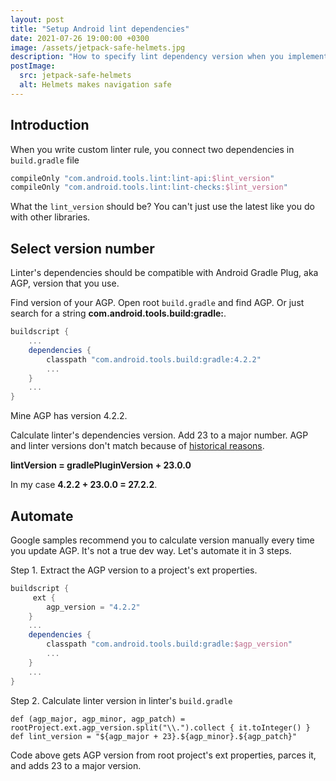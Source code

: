 ```yaml
---
layout: post
title: "Setup Android lint dependencies"
date: 2021-07-26 19:00:00 +0300
image: /assets/jetpack-safe-helmets.jpg
description: "How to specify lint dependency version when you implement a custom lint rule for Android project."
postImage:
  src: jetpack-safe-helmets
  alt: Helmets makes navigation safe
---
```


## Introduction

When you write custom linter rule,
you connect two dependencies in `build.gradle` file
```groovy
compileOnly "com.android.tools.lint:lint-api:$lint_version"
compileOnly "com.android.tools.lint:lint-checks:$lint_version"
```

What the `lint_version` should be?
You can't just use the latest like you do with other libraries. 


## Select version number

Linter's dependencies should be compatible with Android Gradle Plug, aka AGP, version that you use.

Find version of your AGP.
Open root `build.gradle` and find AGP.
Or just search for a string **com.android.tools.build:gradle:**.
```groovy
buildscript {
    ...
    dependencies {
        classpath "com.android.tools.build:gradle:4.2.2"
        ...
    }
    ...
}
```
Mine AGP has version 4.2.2.

Calculate linter's dependencies version.
Add 23 to a major number.
AGP and linter versions don't match because of
[historical reasons](https://googlesamples.github.io/android-custom-lint-rules/api-guide.html#example:samplelintcheckgithubproject/lintversion?).

**lintVersion = gradlePluginVersion + 23.0.0**

In my case **4.2.2 + 23.0.0 = 27.2.2**.

## Automate

Google samples recommend you to calculate version manually every time you update AGP.
It's not a true dev way.
Let's automate it in 3 steps.

Step 1. Extract the AGP version to a project's ext properties.

```groovy
buildscript {
     ext {
        agp_version = "4.2.2"
    }
    ...
    dependencies {
        classpath "com.android.tools.build:gradle:$agp_version"
        ...
    }
    ...
}
```

Step 2. Calculate linter version in linter's `build.gradle`
```goovy
def (agp_major, agp_minor, agp_patch) = rootProject.ext.agp_version.split("\\.").collect { it.toInteger() }
def lint_version = "${agp_major + 23}.${agp_minor}.${agp_patch}"
```
Code above gets AGP version from root project's ext properties, parces it, and adds 23 to a major version.

